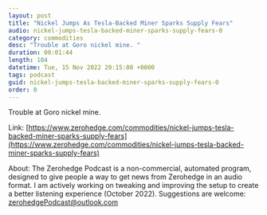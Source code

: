 ```yaml
---
layout: post
title: "Nickel Jumps As Tesla-Backed Miner Sparks Supply Fears"
audio: nickel-jumps-tesla-backed-miner-sparks-supply-fears-0
category: commodities
desc: "Trouble at Goro nickel mine. "
duration: 00:01:44
length: 104
datetime: Tue, 15 Nov 2022 20:15:00 +0000
tags: podcast
guid: nickel-jumps-tesla-backed-miner-sparks-supply-fears-0
order: 0
---
```

Trouble at Goro nickel mine. 

Link: [https://www.zerohedge.com/commodities/nickel-jumps-tesla-backed-miner-sparks-supply-fears](https://www.zerohedge.com/commodities/nickel-jumps-tesla-backed-miner-sparks-supply-fears)

About: The Zerohedge Podcast is a non-commercial, automated program, designed to give people a way to get news from Zerohedge in an audio format.  I am actively working on tweaking and improving the setup to create a better listening experience (October 2022).  Suggestions are welcome: [zerohedgePodcast@outlook.com](mailto:zerohedgePodcast@outlook.com)